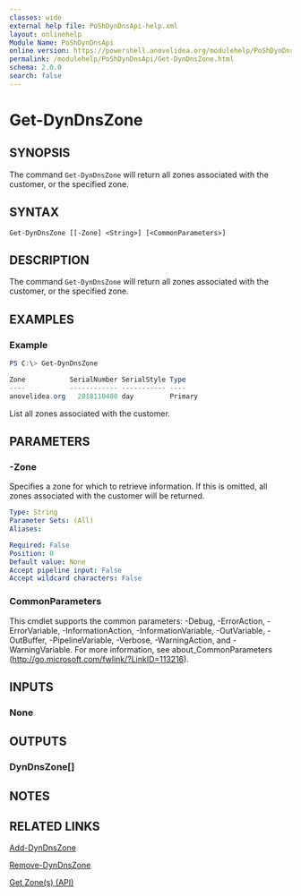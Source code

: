 ```yaml
---
classes: wide
external help file: PoShDynDnsApi-help.xml
layout: onlinehelp
Module Name: PoShDynDnsApi
online version: https://powershell.anovelidea.org/modulehelp/PoShDynDnsApi/Get-DynDnsZone.html
permalink: /modulehelp/PoShDynDnsApi/Get-DynDnsZone.html
schema: 2.0.0
search: false
---
```


# Get-DynDnsZone

## SYNOPSIS
The command `Get-DynDnsZone` will return all zones associated with the customer, or the specified zone.

## SYNTAX

```
Get-DynDnsZone [[-Zone] <String>] [<CommonParameters>]
```

## DESCRIPTION
The command `Get-DynDnsZone` will return all zones associated with the customer, or the specified zone.

## EXAMPLES

### Example
```powershell
PS C:\> Get-DynDnsZone

Zone           SerialNumber SerialStyle Type
----           ------------ ----------- ----
anovelidea.org   2018110400 day         Primary
```

List all zones associated with the customer.

## PARAMETERS

### -Zone
Specifies a zone for which to retrieve information. If this is omitted, all zones associated with the customer will be
returned.

```yaml
Type: String
Parameter Sets: (All)
Aliases:

Required: False
Position: 0
Default value: None
Accept pipeline input: False
Accept wildcard characters: False
```

### CommonParameters
This cmdlet supports the common parameters: -Debug, -ErrorAction, -ErrorVariable, -InformationAction, -InformationVariable, -OutVariable, -OutBuffer, -PipelineVariable, -Verbose, -WarningAction, and -WarningVariable. For more information, see about_CommonParameters (http://go.microsoft.com/fwlink/?LinkID=113216).

## INPUTS

### None

## OUTPUTS

### DynDnsZone[]

## NOTES

## RELATED LINKS

[Add-DynDnsZone](https://powershell.anovelidea.org/modulehelp/PoShDynDnsApi/Add-DynDnsZone.html)

[Remove-DynDnsZone](https://powershell.anovelidea.org/modulehelp/PoShDynDnsApi/Remove-DynDnsZone.html)

[Get Zone(s) (API)](https://help.dyn.com/get-zones-api/)